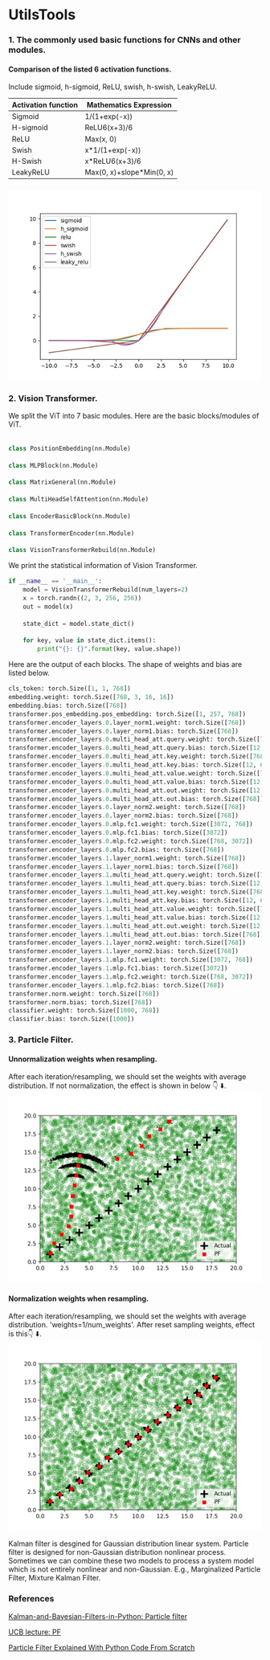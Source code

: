 # UtilsTools

### 1. The commonly used basic functions for CNNs and other modules.

  ####  Comparison of the listed 6 activation functions.

   Include sigmoid, h-sigmoid, ReLU, swish, h-swish, LeakyReLU.


   | Activation function | Mathematics Expression |
   | ------------------- | ---------------------- |
   | Sigmoid             | 1/(1+exp(-x))          |
   | H-sigmoid           | ReLU6(x+3)/6           |
   | ReLU                | Max(x, 0)              |
   | Swish               | x*1/(1+exp(-x))        |
   | H-Swish             | x*ReLU6(x+3)/6         |
   |LeakyReLU            | Max(0, x)+slope*Min(0, x)|
   

### 

![comparison](comparison.jpg)

### 2. Vision Transformer.
We split the ViT into 7 basic modules. Here are the basic blocks/modules of ViT.
```python 

class PositionEmbedding(nn.Module)

class MLPBlock(nn.Module)

class MatrixGeneral(nn.Module)

class MultiHeadSelfAttention(nn.Module)

class EncoderBasicBlock(nn.Module)

class TransformerEncoder(nn.Module)

class VisionTransformerRebuild(nn.Module)

```

We print the statistical information of Vision Transformer.


```python
if __name__ == '__main__':
    model = VisionTransformerRebuild(num_layers=2)
    x = torch.randn((2, 3, 256, 256))
    out = model(x)

    state_dict = model.state_dict()

    for key, value in state_dict.items():
        print("{}: {}".format(key, value.shape))
```

Here are the output of each blocks. The shape of weights and bias are listed below.

```python
cls_token: torch.Size([1, 1, 768])
embedding.weight: torch.Size([768, 3, 16, 16])
embedding.bias: torch.Size([768])
transformer.pos_embedding.pos_embedding: torch.Size([1, 257, 768])
transformer.encoder_layers.0.layer_norm1.weight: torch.Size([768])
transformer.encoder_layers.0.layer_norm1.bias: torch.Size([768])
transformer.encoder_layers.0.multi_head_att.query.weight: torch.Size([768, 12, 64])
transformer.encoder_layers.0.multi_head_att.query.bias: torch.Size([12, 64])
transformer.encoder_layers.0.multi_head_att.key.weight: torch.Size([768, 12, 64])
transformer.encoder_layers.0.multi_head_att.key.bias: torch.Size([12, 64])
transformer.encoder_layers.0.multi_head_att.value.weight: torch.Size([768, 12, 64])
transformer.encoder_layers.0.multi_head_att.value.bias: torch.Size([12, 64])
transformer.encoder_layers.0.multi_head_att.out.weight: torch.Size([12, 64, 768])
transformer.encoder_layers.0.multi_head_att.out.bias: torch.Size([768])
transformer.encoder_layers.0.layer_norm2.weight: torch.Size([768])
transformer.encoder_layers.0.layer_norm2.bias: torch.Size([768])
transformer.encoder_layers.0.mlp.fc1.weight: torch.Size([3072, 768])
transformer.encoder_layers.0.mlp.fc1.bias: torch.Size([3072])
transformer.encoder_layers.0.mlp.fc2.weight: torch.Size([768, 3072])
transformer.encoder_layers.0.mlp.fc2.bias: torch.Size([768])
transformer.encoder_layers.1.layer_norm1.weight: torch.Size([768])
transformer.encoder_layers.1.layer_norm1.bias: torch.Size([768])
transformer.encoder_layers.1.multi_head_att.query.weight: torch.Size([768, 12, 64])
transformer.encoder_layers.1.multi_head_att.query.bias: torch.Size([12, 64])
transformer.encoder_layers.1.multi_head_att.key.weight: torch.Size([768, 12, 64])
transformer.encoder_layers.1.multi_head_att.key.bias: torch.Size([12, 64])
transformer.encoder_layers.1.multi_head_att.value.weight: torch.Size([768, 12, 64])
transformer.encoder_layers.1.multi_head_att.value.bias: torch.Size([12, 64])
transformer.encoder_layers.1.multi_head_att.out.weight: torch.Size([12, 64, 768])
transformer.encoder_layers.1.multi_head_att.out.bias: torch.Size([768])
transformer.encoder_layers.1.layer_norm2.weight: torch.Size([768])
transformer.encoder_layers.1.layer_norm2.bias: torch.Size([768])
transformer.encoder_layers.1.mlp.fc1.weight: torch.Size([3072, 768])
transformer.encoder_layers.1.mlp.fc1.bias: torch.Size([3072])
transformer.encoder_layers.1.mlp.fc2.weight: torch.Size([768, 3072])
transformer.encoder_layers.1.mlp.fc2.bias: torch.Size([768])
transformer.norm.weight: torch.Size([768])
transformer.norm.bias: torch.Size([768])
classifier.weight: torch.Size([1000, 768])
classifier.bias: torch.Size([1000])
```


### 3. Particle Filter.

#### Unnormalization weights when resampling. 
After each iteration/resampling, we should set the weights with average distribution. If not normalization, the effect is shown in below 👇 ⬇️.
![unnorm](unnormalized_results.png)

#### Normalization weights when resampling. 
After each iteration/resampling, we should set the weights with average distribution. 'weights=1/num_weights'. After reset sampling weights, effect is this👇 ⬇️.
![unnorm](normalized_results.png)

Kalman filter is desgined for Gaussian distribution linear system. Particle filter is designed for non-Gaussian distribution nonlinear process.
Sometimes we can combine these two models to process a system model which is not entirely nonlinear and non-Gaussian.
E.g., Marginalized Particle Filter, Mixture Kalman Filter.

### References 
[Kalman-and-Bayesian-Filters-in-Python: Particle filter](https://nbviewer.org/github/rlabbe/Kalman-and-Bayesian-Filters-in-Python/blob/master/12-Particle-Filters.ipynb)

[UCB lecture: PF](https://people.eecs.berkeley.edu/~pabbeel/cs287-fa15/slides/lecture23-particle-filters.pdf)

[Particle Filter Explained With Python Code From Scratch](https://ros-developer.com/2019/04/10/parcticle-filter-explained-with-python-code-from-scratch/)
